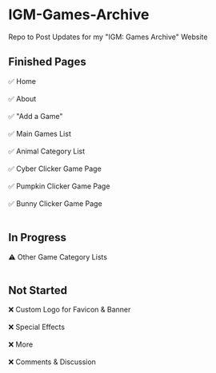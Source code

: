 # IGM-Games-Archive
Repo to Post Updates for my "IGM: Games Archive" Website

## Finished Pages

✅ Home <br></br>
✅ About <br></br>
✅ "Add a Game" <br></br>
✅ Main Games List <br></br>
✅ Animal Category List <br></br>
✅ Cyber Clicker Game Page <br></br>
✅ Pumpkin Clicker Game Page <br></br>
✅ Bunny Clicker Game Page <br></br>

## In Progress

⚠️ Other Game Category Lists <br></br>

## Not Started

❌ Custom Logo for Favicon & Banner <br></br>
❌ Special Effects <br></br>
❌ More <br></br>
❌ Comments & Discussion <br></br>
